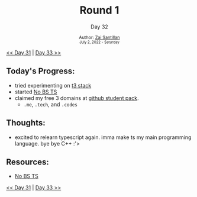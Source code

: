 <div align="center">
  <h1>Round 1</h1>
  <p>Day 32</p>
  <sub>
    Author: <a href="https://github.com/plskz" target="_blank">Zai Santillan</a>
    <br>
    <small>July 2, 2022 - Saturday</small>
  </sub>
</div>

[<< Day 31](day031.md) | [Day 33 >>](day033.md)

## Today's Progress:

- tried experimenting on [t3 stack](https://github.com/t3-oss/create-t3-app)
- started [No BS TS](https://youtube.com/playlist?list=PLNqp92_EXZBJYFrpEzdO2EapvU0GOJ09n)
- claimed my free 3 domains at [github student pack](https://education.github.com/pack/offers).
  - `.me`, `.tech`, and `.codes`

## Thoughts:

- excited to relearn typescript again. imma make ts my main programming language. bye bye C++ :'>

## Resources:

- [No BS TS](https://youtube.com/playlist?list=PLNqp92_EXZBJYFrpEzdO2EapvU0GOJ09n)

[<< Day 31](day031.md) | [Day 33 >>](day033.md)
